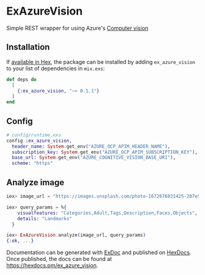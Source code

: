 # ExAzureVision

Simple REST wrapper for using Azure's [Computer vision](https://learn.microsoft.com/en-us/azure/cognitive-services/computer-vision/)

## Installation

If [available in Hex](https://hex.pm/docs/publish), the package can be installed
by adding `ex_azure_vision` to your list of dependencies in `mix.exs`:

```elixir
def deps do
  [
    {:ex_azure_vision, "~> 0.1.1"}
  ]
end
```

## Config

```elixir
# config/runtime.exs
config :ex_azure_vision,
  header_name: System.get_env("AZURE_OCP_APIM_HEADER_NAME"),
  subscription_key: System.get_env("AZURE_OCP_APIM_SUBSCRIPTION_KEY"),
  base_url: System.get_env("AZURE_COGNITIVE_VISION_BASE_URI"),
  scheme: "https"
```

## Analyze image

```elixir
iex> image_url = "https://images.unsplash.com/photo-1672676831425-207e5d4a0c41?ixlib=rb-4.0.3&ixid=MnwxMjA3fDB8MHxwaG90by1wYWdlfHx8fGVufDB8fHx8&auto=format&fit=crop&w=687&q=80"

iex> query_params = %{
    visualfeatures: "Categories,Adult,Tags,Description,Faces,Objects",
    details: "Landmarks"
  }

iex> ExAzureVision.analyze(image_url, query_params)
{:ok, ...}
```

Documentation can be generated with [ExDoc](https://github.com/elixir-lang/ex_doc)
and published on [HexDocs](https://hexdocs.pm). Once published, the docs can
be found at <https://hexdocs.pm/ex_azure_vision>.

